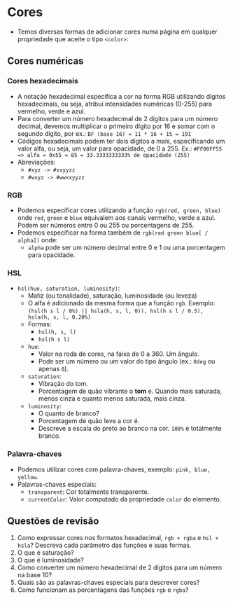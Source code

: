 # Cores

- Temos diversas formas de adicionar cores numa página em qualquer propriedade que aceite o tipo `<color>`:

## Cores numéricas

### Cores hexadecimais

- A notação hexadecimal especifica a cor na forma RGB utilizando dígitos hexadecimais, ou seja, atribui intensidades numéricas (0-255) para vermelho, verde e azul.
- Para converter um número hexadecimal de 2 dígitos para um número decimal, devemos multiplicar o primeiro dígito por 16 e somar com o segundo dígito, por ex.: `BF (base 16) = 11 * 16 + 15 = 191`
- Códigos hexadecimais podem ter dois dígitos a mais, especificando um valor alfa, ou seja, um valor para opacidade, de 0 a 255. Ex.: `#FF00FF55 => alfa = 0x55 = 85 = 33.3333333333% de opacidade (255)`
- Abreviações:
  - `#xyz -> #xxyyzz`
  - `#wxyz -> #wwxxyyzz`

### RGB

- Podemos especificar cores utilizando a função `rgb(red, green, blue)` onde `red`, `green` e `blue` equivalem aos canais vermelho, verde e azul. Podem ser números entre 0 ou 255 ou porcentagens de 255.
- Podemos especificar na forma também de `rgb(red green blue[ / alpha])` onde:
  - `alpha` pode ser um número decimal entre 0 e 1 ou uma porcentagem para opacidade.

### HSL

- `hsl(hue, saturation, luminosity)`:
  - Matiz (ou tonalidade), saturação, luminosidade (ou leveza)
  - O alfa é adicionado da mesma forma que a função `rgb`. Exemplo: `(hsl(h s l / 0%) || hsla(h, s, l, 0)), hsl(h s l / 0.5), hsla(h, s, l, 0.20%)`
  - Formas:
    - `hsl(h, s, l)`
    - `hsl(h s l)`
  - `hue`:
    - Valor na roda de cores, na faixa de 0 a 360. Um ângulo.
    - Pode ser um número ou um valor do tipo ângulo (ex.: `0deg` ou apenas `0`).
  - `saturation`:
    - Vibração do tom.
    - Porcentagem de quão vibrante o **tom** é. Quando mais saturada, menos cinza e quanto menos saturada, mais cinza.
  - `luminosity`:
    - O quanto de branco?
    - Porcentagem de quão leve a cor é.
    - Descreve a escala do preto ao branco na cor. `100%` é totalmente branco.

### Palavra-chaves

- Podemos utilizar cores com palavra-chaves, exemplo: `pink, blue, yellow`.
- Palavras-chaves especiais:
  - `transparent`: Cor totalmente transparente.
  - `currentColor`: Valor computado da propriedade `color` do elemento.

## Questões de revisão

1. Como expressar cores nos formatos hexadecimal, `rgb + rgba` e `hsl + hsla`? Descreva cada parâmetro das funções e suas formas.
2. O que é saturação?
3. O que é luminosidade?
4. Como converter um número hexadecimal de 2 dígitos para um número na base 10?
5. Quais são as palavras-chaves especiais para descrever cores?
6. Como funcionam as porcentagens das funções `rgb` e `rgba`?

